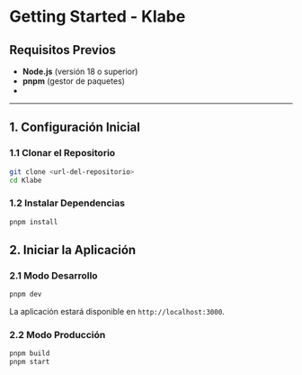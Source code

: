 # Getting Started - Klabe

## Requisitos Previos

- **Node.js** (versión 18 o superior)
- **pnpm** (gestor de paquetes)
- 
---

## 1. Configuración Inicial

### 1.1 Clonar el Repositorio

```bash
git clone <url-del-repositorio>
cd Klabe
```
### 1.2 Instalar Dependencias

```bash
pnpm install
```
## 2. Iniciar la Aplicación

### 2.1 Modo Desarrollo

```bash
pnpm dev
```

La aplicación estará disponible en `http://localhost:3000`.

### 2.2 Modo Producción

```bash
pnpm build
pnpm start
```
